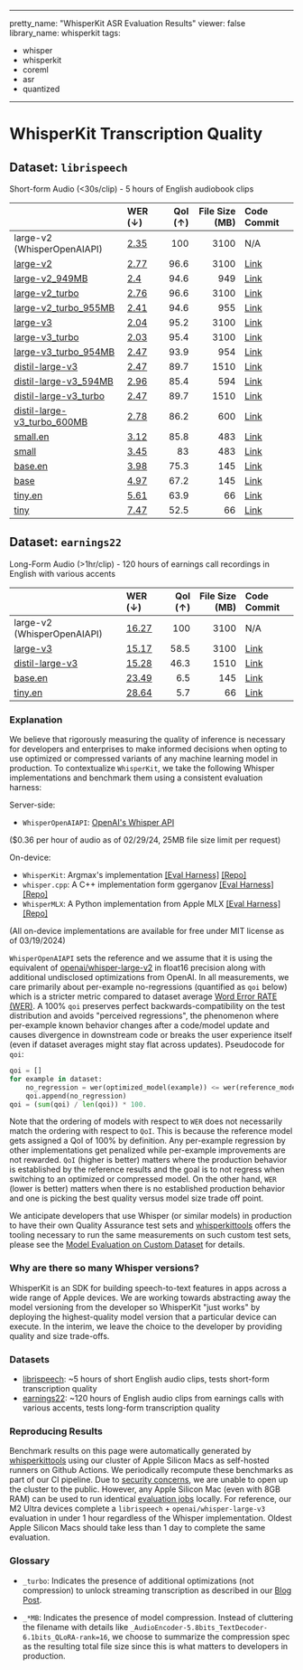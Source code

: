 
---
pretty_name: "WhisperKit ASR Evaluation Results"
viewer: false
library_name: whisperkit
tags:
- whisper
- whisperkit
- coreml
- asr
- quantized
---
# WhisperKit Transcription Quality



## Dataset: `librispeech`
Short-form Audio (<30s/clip) - 5 hours of English audiobook clips

|                                                                                                                               | WER (↓)                                                                                                                               |   QoI (↑) |   File Size (MB) | Code Commit                                                    |
|:------------------------------------------------------------------------------------------------------------------------------|:--------------------------------------------------------------------------------------------------------------------------------------|----------:|-----------------:|:---------------------------------------------------------------|
| large-v2 (WhisperOpenAIAPI)                                                                                                   | [2.35](https://hf.co/datasets/argmaxinc/whisperkit-evals/tree/main/WhisperOpenAIAPI/openai_whisper-large-v2/librispeech)              |     100   |             3100 | N/A                                                            |
| [large-v2](https://hf.co/argmaxinc/whisperkit-coreml/tree/main/openai_whisper-large-v2)                                       | [2.77](https://hf.co/datasets/argmaxinc/whisperkit-evals/tree/main/WhisperKit/openai_whisper-large-v2/librispeech)                    |      96.6 |             3100 | [Link](https://github.com/argmaxinc/WhisperKit/commit/2846fd9) |
| [large-v2_949MB](https://hf.co/argmaxinc/whisperkit-coreml/tree/main/openai_whisper-large-v2_949MB)                           | [2.4](https://hf.co/datasets/argmaxinc/whisperkit-evals/tree/main/WhisperKit/openai_whisper-large-v2_949MB/librispeech)               |      94.6 |              949 | [Link](https://github.com/argmaxinc/WhisperKit/commit/eca4a2e) |
| [large-v2_turbo](https://hf.co/argmaxinc/whisperkit-coreml/tree/main/openai_whisper-large-v2_turbo)                           | [2.76](https://hf.co/datasets/argmaxinc/whisperkit-evals/tree/main/WhisperKit/openai_whisper-large-v2_turbo/librispeech)              |      96.6 |             3100 | [Link](https://github.com/argmaxinc/WhisperKit/commit/2846fd9) |
| [large-v2_turbo_955MB](https://hf.co/argmaxinc/whisperkit-coreml/tree/main/openai_whisper-large-v2_turbo_955MB)               | [2.41](https://hf.co/datasets/argmaxinc/whisperkit-evals/tree/main/WhisperKit/openai_whisper-large-v2_turbo_955MB/librispeech)        |      94.6 |              955 | [Link](https://github.com/argmaxinc/WhisperKit/commit/cf75348) |
| [large-v3](https://hf.co/argmaxinc/whisperkit-coreml/tree/main/openai_whisper-large-v3)                                       | [2.04](https://hf.co/datasets/argmaxinc/whisperkit-evals/tree/main/WhisperKit/openai_whisper-large-v3/librispeech)                    |      95.2 |             3100 | [Link](https://github.com/argmaxinc/WhisperKit/commit/2846fd9) |
| [large-v3_turbo](https://hf.co/argmaxinc/whisperkit-coreml/tree/main/openai_whisper-large-v3_turbo)                           | [2.03](https://hf.co/datasets/argmaxinc/whisperkit-evals/tree/main/WhisperKit/openai_whisper-large-v3_turbo/librispeech)              |      95.4 |             3100 | [Link](https://github.com/argmaxinc/WhisperKit/commit/2846fd9) |
| [large-v3_turbo_954MB](https://hf.co/argmaxinc/whisperkit-coreml/tree/main/openai_whisper-large-v3_turbo_954MB)               | [2.47](https://hf.co/datasets/argmaxinc/whisperkit-evals/tree/main/WhisperKit/openai_whisper-large-v3_turbo_954MB/librispeech)        |      93.9 |              954 | [Link](https://github.com/argmaxinc/WhisperKit/commit/cf75348) |
| [distil-large-v3](https://hf.co/argmaxinc/whisperkit-coreml/tree/main/distil-whisper_distil-large-v3)                         | [2.47](https://hf.co/datasets/argmaxinc/whisperkit-evals/tree/main/WhisperKit/distil-whisper_distil-large-v3/librispeech)             |      89.7 |             1510 | [Link](https://github.com/argmaxinc/WhisperKit/commit/cf75348) |
| [distil-large-v3_594MB](https://hf.co/argmaxinc/whisperkit-coreml/tree/main/distil-whisper_distil-large-v3_594MB)             | [2.96](https://hf.co/datasets/argmaxinc/whisperkit-evals/tree/main/WhisperKit/distil-whisper_distil-large-v3_594MB/librispeech)       |      85.4 |              594 | [Link](https://github.com/argmaxinc/WhisperKit/commit/508240f) |
| [distil-large-v3_turbo](https://hf.co/argmaxinc/whisperkit-coreml/tree/main/distil-whisper_distil-large-v3_turbo)             | [2.47](https://hf.co/datasets/argmaxinc/whisperkit-evals/tree/main/WhisperKit/distil-whisper_distil-large-v3_turbo/librispeech)       |      89.7 |             1510 | [Link](https://github.com/argmaxinc/WhisperKit/commit/508240f) |
| [distil-large-v3_turbo_600MB](https://hf.co/argmaxinc/whisperkit-coreml/tree/main/distil-whisper_distil-large-v3_turbo_600MB) | [2.78](https://hf.co/datasets/argmaxinc/whisperkit-evals/tree/main/WhisperKit/distil-whisper_distil-large-v3_turbo_600MB/librispeech) |      86.2 |              600 | [Link](https://github.com/argmaxinc/WhisperKit/commit/ae1cf96) |
| [small.en](https://hf.co/argmaxinc/whisperkit-coreml/tree/main/openai_whisper-small.en)                                       | [3.12](https://hf.co/datasets/argmaxinc/whisperkit-evals/tree/main/WhisperKit/openai_whisper-small.en/librispeech)                    |      85.8 |              483 | [Link](https://github.com/argmaxinc/WhisperKit/commit/228630c) |
| [small](https://hf.co/argmaxinc/whisperkit-coreml/tree/main/openai_whisper-small)                                             | [3.45](https://hf.co/datasets/argmaxinc/whisperkit-evals/tree/main/WhisperKit/openai_whisper-small/librispeech)                       |      83   |              483 | [Link](https://github.com/argmaxinc/WhisperKit/commit/228630c) |
| [base.en](https://hf.co/argmaxinc/whisperkit-coreml/tree/main/openai_whisper-base.en)                                         | [3.98](https://hf.co/datasets/argmaxinc/whisperkit-evals/tree/main/WhisperKit/openai_whisper-base.en/librispeech)                     |      75.3 |              145 | [Link](https://github.com/argmaxinc/WhisperKit/commit/228630c) |
| [base](https://hf.co/argmaxinc/whisperkit-coreml/tree/main/openai_whisper-base)                                               | [4.97](https://hf.co/datasets/argmaxinc/whisperkit-evals/tree/main/WhisperKit/openai_whisper-base/librispeech)                        |      67.2 |              145 | [Link](https://github.com/argmaxinc/WhisperKit/commit/228630c) |
| [tiny.en](https://hf.co/argmaxinc/whisperkit-coreml/tree/main/openai_whisper-tiny.en)                                         | [5.61](https://hf.co/datasets/argmaxinc/whisperkit-evals/tree/main/WhisperKit/openai_whisper-tiny.en/librispeech)                     |      63.9 |               66 | [Link](https://github.com/argmaxinc/WhisperKit/commit/228630c) |
| [tiny](https://hf.co/argmaxinc/whisperkit-coreml/tree/main/openai_whisper-tiny)                                               | [7.47](https://hf.co/datasets/argmaxinc/whisperkit-evals/tree/main/WhisperKit/openai_whisper-tiny/librispeech)                        |      52.5 |               66 | [Link](https://github.com/argmaxinc/WhisperKit/commit/228630c) |

## Dataset: `earnings22`
Long-Form Audio (>1hr/clip) - 120 hours of earnings call recordings in English with various accents

|                                                                                                       | WER (↓)                                                                                                                   |   QoI (↑) |   File Size (MB) | Code Commit                                                    |
|:------------------------------------------------------------------------------------------------------|:--------------------------------------------------------------------------------------------------------------------------|----------:|-----------------:|:---------------------------------------------------------------|
| large-v2 (WhisperOpenAIAPI)                                                                           | [16.27](https://hf.co/datasets/argmaxinc/whisperkit-evals/tree/main/WhisperOpenAIAPI/openai_whisper-large-v2/earnings22)  |     100   |             3100 | N/A                                                            |
| [large-v3](https://hf.co/argmaxinc/whisperkit-coreml/tree/main/openai_whisper-large-v3)               | [15.17](https://hf.co/datasets/argmaxinc/whisperkit-evals/tree/main/WhisperKit/openai_whisper-large-v3/earnings22)        |      58.5 |             3100 | [Link](https://github.com/argmaxinc/WhisperKit/commit/2846fd9) |
| [distil-large-v3](https://hf.co/argmaxinc/whisperkit-coreml/tree/main/distil-whisper_distil-large-v3) | [15.28](https://hf.co/datasets/argmaxinc/whisperkit-evals/tree/main/WhisperKit/distil-whisper_distil-large-v3/earnings22) |      46.3 |             1510 | [Link](https://github.com/argmaxinc/WhisperKit/commit/508240f) |
| [base.en](https://hf.co/argmaxinc/whisperkit-coreml/tree/main/openai_whisper-base.en)                 | [23.49](https://hf.co/datasets/argmaxinc/whisperkit-evals/tree/main/WhisperKit/openai_whisper-base.en/earnings22)         |       6.5 |              145 | [Link](https://github.com/argmaxinc/WhisperKit/commit/dda6571) |
| [tiny.en](https://hf.co/argmaxinc/whisperkit-coreml/tree/main/openai_whisper-tiny.en)                 | [28.64](https://hf.co/datasets/argmaxinc/whisperkit-evals/tree/main/WhisperKit/openai_whisper-tiny.en/earnings22)         |       5.7 |               66 | [Link](https://github.com/argmaxinc/WhisperKit/commit/dda6571) |


### Explanation

We believe that rigorously measuring the quality of inference is necessary for developers and
enterprises to make informed decisions when opting to use optimized or compressed variants of
any machine learning model in production. To contextualize `WhisperKit`, we take the following Whisper
implementations and benchmark them using a consistent evaluation harness:

Server-side:
- `WhisperOpenAIAPI`: [OpenAI's Whisper API](https://platform.openai.com/docs/guides/speech-to-text)

($0.36 per hour of audio as of 02/29/24, 25MB file size limit per request)

On-device:
- `WhisperKit`: Argmax's implementation [[Eval Harness]](https://github.com/argmaxinc/whisperkittools/blob/main/whisperkit/pipelines.py#L100) [[Repo]](https://github.com/argmaxinc/WhisperKit)
- `whisper.cpp`: A C++ implementation form ggerganov [[Eval Harness]](https://github.com/argmaxinc/whisperkittools/blob/main/whisperkit/pipelines.py#L212) [[Repo]](https://github.com/ggerganov/whisper.cpp)
- `WhisperMLX`: A Python implementation from Apple MLX [[Eval Harness]](https://github.com/argmaxinc/whisperkittools/blob/main/whisperkit/pipelines.py#L338) [[Repo]](https://github.com/ml-explore/mlx-examples/blob/main/whisper/whisper/transcribe.py)

(All on-device implementations are available for free under MIT license as of 03/19/2024)

`WhisperOpenAIAPI` sets the reference and we assume that it is using the equivalent of [openai/whisper-large-v2](https://huggingface.co/openai/whisper-large-v2)
in float16 precision along with additional undisclosed optimizations from OpenAI. In all measurements, we care primarily about per-example no-regressions (quantified as `qoi` below)
which is a stricter metric compared to dataset average [Word Error RATE (WER)](https://en.wikipedia.org/wiki/Word_error_rate). A 100% `qoi` preserves perfect backwards-compatibility on the test distribution and avoids "perceived regressions", the phenomenon
where per-example known behavior changes after a code/model update and causes divergence in downstream code or breaks the user experience itself (even if dataset averages might stay flat
across updates). Pseudocode for `qoi`:

```python
qoi = []
for example in dataset:
    no_regression = wer(optimized_model(example)) <= wer(reference_model(example))
    qoi.append(no_regression)
qoi = (sum(qoi) / len(qoi)) * 100.
```

Note that the ordering of models with respect to `WER` does not necessarily match the ordering with respect to `QoI`. This is because the reference model gets assigned
a QoI of 100% by definition. Any per-example regression by other implementations get penalized while per-example improvements are not rewarded. `QoI` (higher is better) matters
where the production behavior is established by the reference results and the goal is to not regress when switching to an optimized or compressed model. On the other hand,
`WER` (lower is better) matters when there is no established production behavior and one is picking the best quality versus model size trade off point.

We anticipate developers that use Whisper (or similar models) in production to have their own Quality Assurance test sets and [whisperkittools](https://github.com/argmaxinc/whisperkittools) offers
the tooling necessary to run the same measurements on such custom test sets, please see the [Model Evaluation on Custom Dataset]((https://github.com/argmaxinc/whisperkittools)) for details.

### Why are there so many Whisper versions?
WhisperKit is an SDK for building speech-to-text features in apps across a wide range of Apple devices. We are working towards abstracting away the model versioning from the developer so WhisperKit
"just works" by deploying the highest-quality model version that a particular device can execute. In the interim, we leave the choice to the developer by providing quality and size trade-offs.


### Datasets
- [librispeech](https://huggingface.co/datasets/argmaxinc/librispeech): ~5 hours of short English audio clips, tests short-form transcription quality
- [earnings22](https://huggingface.co/datasets/argmaxinc/earnings22): ~120 hours of English audio clips from earnings calls with various accents, tests long-form transcription quality

### Reproducing Results
Benchmark results on this page were automatically generated by [whisperkittools](https://github.com/argmaxinc/whisperkittools) using our cluster of Apple Silicon Macs as self-hosted runners on
Github Actions. We periodically recompute these benchmarks as part of our CI pipeline. Due to [security concerns](https://docs.github.com/en/actions/security-guides/security-hardening-for-github-actions#hardening-for-self-hosted-runners),
we are unable to open up the cluster to the public. However, any Apple Silicon Mac (even with 8GB RAM) can be used to
run identical [evaluation jobs](#evaluation) locally. For reference, our M2 Ultra devices complete a `librispeech` + `openai/whisper-large-v3`
evaluation in under 1 hour regardless of the Whisper implementation. Oldest Apple Silicon Macs should take less than 1 day to complete the same evaluation.



### Glossary

- `_turbo`: Indicates the presence of additional optimizations (not compression) to unlock streaming transcription
as described in our [Blog Post](https://www.takeargmax.com/blog/whisperkit).

- `_*MB`: Indicates the presence of model compression. Instead of cluttering the filename with details like
`_AudioEncoder-5.8bits_TextDecoder-6.1bits_QLoRA-rank=16`, we choose to summarize the compression spec as the
resulting total file size since this is what matters to developers in production.

